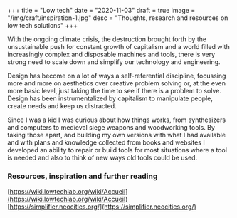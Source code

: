 +++
title = "Low tech"
date = "2020-11-03"
draft = true
image = "/img/craft/inspiration-1.jpg"
desc = "Thoughts, research and resources on low tech solutions"
+++

With the ongoing climate crisis, the destruction brought forth by the unsustainable push for constant growth of capitalism and a world filled with increasingly complex and disposable machines and tools, there is very strong need to scale down and simplify our technology and engineering.

Design has become on a lot of ways a self-referential discipline, focussing more and more on aesthetics over creative problem solving or, at the even more basic level, just taking the time to see if there is a problem to solve. Design has been instrumentalized by capitalism to manipulate people, create needs and keep us distracted.

Since I was a kid I was curious about how things works, from synthesizers and computers to medieval siege weapons and woodworking tools. By taking those apart, and building my own versions with what I had available and with plans and knowledge collected from books and websites I developed an ability to repair or build tools for most situations where a tool is needed and also to think of new ways old tools could be used.

### Resources, inspiration and further reading

[https://wiki.lowtechlab.org/wiki/Accueil](https://wiki.lowtechlab.org/wiki/Accueil)  
[https://simplifier.neocities.org/](https://simplifier.neocities.org/)
